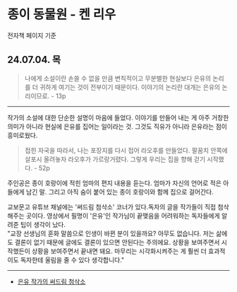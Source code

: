# 종이 동물원 - 켄 리우

전자책 페이지 기준

## 24.07.04. 목

> 나에게 소설이란 손쓸 수 없을 만큼 변칙적이고 무분별한 현실보다 은유의 논리를 더 귀하게 여기는 것이 전부이기 때문이다. 이야기의 논리란 대개는 은유의 논리이므로. - 13p

---

작가의 소설에 대한 단순한 설명이 마음에 들었다. 이야기를 만들어 내는 게 아주 거창한 의미가 아니라 현실에 은유를 집어는 일이라는 것. 그것도 직유가 아니라 은유라는 점이 흥미로웠다.   


> 접힌 자국을 따라서, 나는 포장지를 다시 접어 라오후를 만들었다. 팔꿈치 안쪽에 살포시 올려놓자 라오후가 가르랑거렸다. 그렇게 우리는 집을 향해 걷기 시작했다. - 52p

주인공은 종이 호랑이에 적힌 엄마의 편지 내용을 듣는다. 엄마가 자신의 언어로 적은 아들에게 남긴 말. 그리고 아직 숨이 붙어 있는 종이 호랑이와 함께 집으로 걸어간다.   

교보문고 유튜브 채널에는 '써드림 첨삭소' 코너가 있다.독자의 글을 작가들이 직접 첨삭해주는 곳이다. 영상에서 필명이 '은유'인 작가님이 끝맺음을 어려워하는 독자들에게 알려준 팁이 생각이 났다.     
"교장 선생님의 훈화 말씀으로 인생이 바뀐 분이 있을까요? 아무도 없습니다. 저는 삶에도 결론이 없기 때문에 글에도 결론이 있으면 안된다는 주의에요. 상황을 보여주면서 시작했든이 상황을 보여주면서 끝내면 돼요. 마무리는 시각화시켜주는 게 훨씬 더 효과적이도 독자한테 울림을 줄 수 있다 생각합니다."

-----
- [은유 작가의 써드림 첨삭소](https://youtu.be/QeCax8GCJWY?feature=shared)
